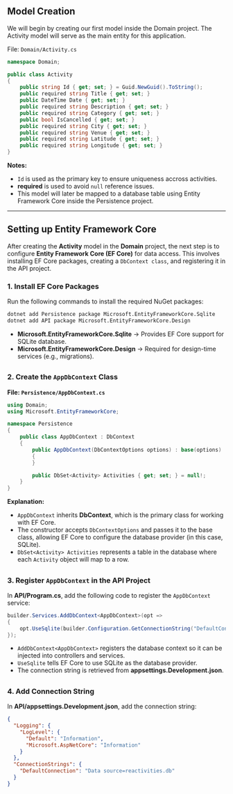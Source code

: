 ## Model Creation
We will begin by creating our first model inside the Domain project.
The Activity model will serve as the main entity for this application.

File: `Domain/Activity.cs`
```csharp
namespace Domain;

public class Activity
{
    public string Id { get; set; } = Guid.NewGuid().ToString();
    public required string Title { get; set; }
    public DateTime Date { get; set; }
    public required string Description { get; set; }
    public required string Category { get; set; }
    public bool IsCancelled { get; set; }
    public required string City { get; set; }
    public required string Venue { get; set; }
    public required string Latitude { get; set; }
    public required string Longitude { get; set; }
}
```
**Notes:**<br/>
- `Id` is used as the primary key to ensure uniqueness accross activities.<br/>
- **required** is used to avoid `null` reference issues.<br/>
- This model will later be mapped to a database table using Entity Framework Core inside the        Persistence project.

___
## Setting up Entity Framework Core
After creating the **Activity** model in the **Domain** project, the next step is to configure **Entity Framework Core (EF Core)** for data access. This involves installing EF Core packages, creating a `DbContext class`, and registering it in the API project.

### 1. Install EF Core Packages
Run the following commands to install the required NuGet packages:
```bash
dotnet add Persistence package Microsoft.EntityFrameworkCore.Sqlite
dotnet add API package Microsoft.EntityFrameworkCore.Design
```
- **Microsoft.EntityFrameworkCore.Sqlite** → Provides EF Core support for SQLite database.
- **Microsoft.EntityFrameworkCore.Design** → Required for design-time services (e.g., migrations).
##
### 2. Create the `AppDbContext` Class
**File: `Persistence/AppDbContext.cs`**
```csharp
using Domain;
using Microsoft.EntityFrameworkCore;

namespace Persistence
{
    public class AppDbContext : DbContext
    {
        public AppDbContext(DbContextOptions options) : base(options)
        {
        }

        public DbSet<Activity> Activities { get; set; } = null!;
    }
}
```
**Explanation:**<br/>
- `AppDbContext` inherits **DbContext**, which is the primary class for working with EF Core.<br/>
- The constructor accepts `DbContextOptions` and passes it to the base class, allowing EF Core to configure the database provider (in this case, SQLite).<br/>
- `DbSet<Activity> Activities` represents a table in the database where each `Activity` object will map to a row.
##
### 3. Register `AppDbContext` in the API Project
In **API/Program.cs**, add the following code to register the `AppDbContext` service:
```csharp
builder.Services.AddDbContext<AppDbContext>(opt =>
{
    opt.UseSqlite(builder.Configuration.GetConnectionString("DefaultConnection"));
});
```
- `AddDbContext<AppDbContext>` registers the database context so it can be injected into controllers and services.<br/>
- `UseSqlite` tells EF Core to use SQLite as the database provider.<br/>
- The connection string is retrieved from **appsettings.Development.json**.
##
### 4. Add Connection String
In **API/appsettings.Development.json**, add the connection string:
```json
{
  "Logging": {
    "LogLevel": {
      "Default": "Information",
      "Microsoft.AspNetCore": "Information"
    }
  },
  "ConnectionStrings": {
    "DefaultConnection": "Data source=reactivities.db"
  }
}
```
